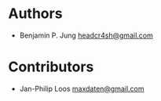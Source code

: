 # Authors

* Benjamin P. Jung <headcr4sh@gmail.com>

# Contributors

* Jan-Philip Loos <maxdaten@gmail.com>
